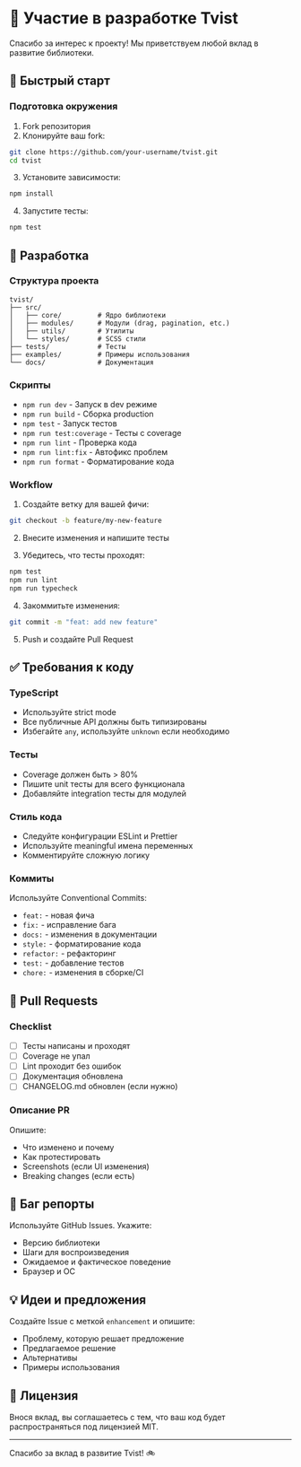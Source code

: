 # 🤝 Участие в разработке Tvist

Спасибо за интерес к проекту! Мы приветствуем любой вклад в развитие библиотеки.

## 🚀 Быстрый старт

### Подготовка окружения

1. Fork репозитория
2. Клонируйте ваш fork:
```bash
git clone https://github.com/your-username/tvist.git
cd tvist
```

3. Установите зависимости:
```bash
npm install
```

4. Запустите тесты:
```bash
npm test
```

## 🔧 Разработка

### Структура проекта

```
tvist/
├── src/
│   ├── core/         # Ядро библиотеки
│   ├── modules/      # Модули (drag, pagination, etc.)
│   ├── utils/        # Утилиты
│   └── styles/       # SCSS стили
├── tests/            # Тесты
├── examples/         # Примеры использования
└── docs/             # Документация
```

### Скрипты

- `npm run dev` - Запуск в dev режиме
- `npm run build` - Сборка production
- `npm test` - Запуск тестов
- `npm run test:coverage` - Тесты с coverage
- `npm run lint` - Проверка кода
- `npm run lint:fix` - Автофикс проблем
- `npm run format` - Форматирование кода

### Workflow

1. Создайте ветку для вашей фичи:
```bash
git checkout -b feature/my-new-feature
```

2. Внесите изменения и напишите тесты

3. Убедитесь, что тесты проходят:
```bash
npm test
npm run lint
npm run typecheck
```

4. Закоммитьте изменения:
```bash
git commit -m "feat: add new feature"
```

5. Push и создайте Pull Request

## ✅ Требования к коду

### TypeScript

- Используйте strict mode
- Все публичные API должны быть типизированы
- Избегайте `any`, используйте `unknown` если необходимо

### Тесты

- Coverage должен быть > 80%
- Пишите unit тесты для всего функционала
- Добавляйте integration тесты для модулей

### Стиль кода

- Следуйте конфигурации ESLint и Prettier
- Используйте meaningful имена переменных
- Комментируйте сложную логику

### Коммиты

Используйте Conventional Commits:

- `feat:` - новая фича
- `fix:` - исправление бага
- `docs:` - изменения в документации
- `style:` - форматирование кода
- `refactor:` - рефакторинг
- `test:` - добавление тестов
- `chore:` - изменения в сборке/CI

## 📝 Pull Requests

### Checklist

- [ ] Тесты написаны и проходят
- [ ] Coverage не упал
- [ ] Lint проходит без ошибок
- [ ] Документация обновлена
- [ ] CHANGELOG.md обновлен (если нужно)

### Описание PR

Опишите:
- Что изменено и почему
- Как протестировать
- Screenshots (если UI изменения)
- Breaking changes (если есть)

## 🐛 Баг репорты

Используйте GitHub Issues. Укажите:
- Версию библиотеки
- Шаги для воспроизведения
- Ожидаемое и фактическое поведение
- Браузер и ОС

## 💡 Идеи и предложения

Создайте Issue с меткой `enhancement` и опишите:
- Проблему, которую решает предложение
- Предлагаемое решение
- Альтернативы
- Примеры использования

## 📄 Лицензия

Внося вклад, вы соглашаетесь с тем, что ваш код будет распространяться под лицензией MIT.

---

Спасибо за вклад в развитие Tvist! 🚲

